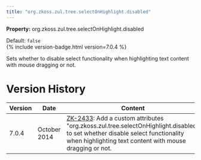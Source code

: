 ```yaml
---
title: "org.zkoss.zul.tree.selectOnHighlight.disabled"
---
```


**Property:** org.zkoss.zul.tree.selectOnHighlight.disabled

Default: `false`  
{% include version-badge.html version=7.0.4 %}

Sets whether to disable select functionality when highlighting text
content with mouse dragging or not.

# Version History

| Version | Date         | Content                                                                                                                                                                                                                            |
|---------|--------------|------------------------------------------------------------------------------------------------------------------------------------------------------------------------------------------------------------------------------------|
| 7.0.4   | October 2014 | [ZK-2433](http://tracker.zkoss.org/browse/ZK-2433): Add a custom attributes "org.zkoss.zul.tree.selectOnHighlight.disabled" to set whether disable select functionality when highlighting text content with mouse dragging or not. |

